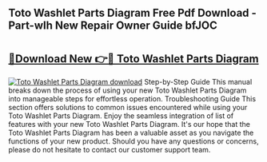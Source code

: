 ## Toto Washlet Parts Diagram Free Pdf Download - Part-wIh New Repair Owner Guide bfJOC

# <h2><a href="http://dfl6x3u.blite.top/?on=Toto+Washlet+Parts+Diagram">🔗Download New 👉🔴 Toto Washlet Parts Diagram</a></h2>

[![Toto Washlet Parts Diagram download](https://i.imgur.com/lujVjoI.png)](http://dfl6x3u.blite.top/?on=Toto+Washlet+Parts+Diagram)
Step-by-Step Guide This manual breaks down the process of using your new Toto Washlet Parts Diagram into manageable steps for effortless operation. Troubleshooting Guide This section offers solutions to common issues encountered while using your Toto Washlet Parts Diagram. Enjoy the seamless integration of list of features with your new Toto Washlet Parts Diagram. It's our hope that the Toto Washlet Parts Diagram has been a valuable asset as you navigate the functions of your new product. Should you have any questions or concerns, please do not hesitate to contact our customer support team.
